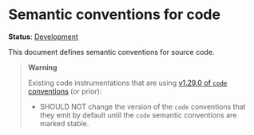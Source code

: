 <!--- Hugo front matter used to generate the website version of this page:
linkTitle: Code
--->

# Semantic conventions for code

**Status**: [Development][DocumentStatus]

This document defines semantic conventions for source code.

> **Warning**
>
> Existing code instrumentations that are using
> [v1.29.0 of `code` conventions](https://github.com/open-telemetry/semantic-conventions/blob/v1.29.0/docs/attributes-registry/code.md)
> (or prior):
>
> * SHOULD NOT change the version of the `code` conventions that they emit by default
>   until the `code` semantic conventions are marked stable.

[DocumentStatus]: https://opentelemetry.io/docs/specs/otel/document-status
